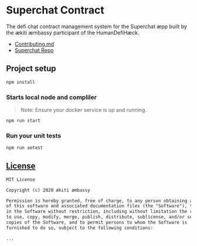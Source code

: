 # Superchat Contract

The defi chat contract management system for the Superchat æpp built by the ækiti æmbassy participant of the HumanDefiHæck.

- [Contributing.md](./CONTRIBUTING.md)
- [Superchat Repo](https://github.com/aekiti/superchat)

## Project setup
```bash
npm install
```

### Starts local node and compliler
> Note: Ensure your docker service is up and running.
```bash
npm run start
```

### Run your unit tests
```bash
npm run aetest
```

## [License](./LICENSE)
```markdown
MIT License

Copyright (c) 2020 ækiti æmbassy

Permission is hereby granted, free of charge, to any person obtaining a copy
of this software and associated documentation files (the "Software"), to deal
in the Software without restriction, including without limitation the rights
to use, copy, modify, merge, publish, distribute, sublicense, and/or sell
copies of the Software, and to permit persons to whom the Software is
furnished to do so, subject to the following conditions:

...
```
